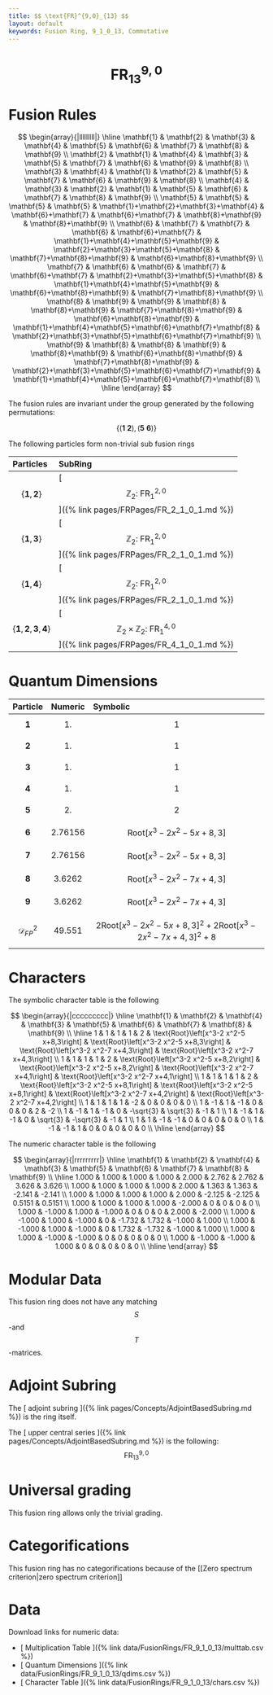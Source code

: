 ```yaml
---
title: $$ \text{FR}^{9,0}_{13} $$
layout: default
keywords: Fusion Ring, 9_1_0_13, Commutative
---
```

# $$ \text{FR}^{9,0}_{13} $$


# Fusion Rules

$$
\begin{array}{|lllllllll|}
\hline
 \mathbf{1} & \mathbf{2} & \mathbf{3} & \mathbf{4} & \mathbf{5} & \mathbf{6} & \mathbf{7} & \mathbf{8} & \mathbf{9} \\
 \mathbf{2} & \mathbf{1} & \mathbf{4} & \mathbf{3} & \mathbf{5} & \mathbf{7} & \mathbf{6} & \mathbf{9} & \mathbf{8} \\
 \mathbf{3} & \mathbf{4} & \mathbf{1} & \mathbf{2} & \mathbf{5} & \mathbf{7} & \mathbf{6} & \mathbf{9} & \mathbf{8} \\
 \mathbf{4} & \mathbf{3} & \mathbf{2} & \mathbf{1} & \mathbf{5} & \mathbf{6} & \mathbf{7} & \mathbf{8} & \mathbf{9} \\
 \mathbf{5} & \mathbf{5} & \mathbf{5} & \mathbf{5} & \mathbf{1}+\mathbf{2}+\mathbf{3}+\mathbf{4} & \mathbf{6}+\mathbf{7} & \mathbf{6}+\mathbf{7} & \mathbf{8}+\mathbf{9} & \mathbf{8}+\mathbf{9} \\
 \mathbf{6} & \mathbf{7} & \mathbf{7} & \mathbf{6} & \mathbf{6}+\mathbf{7} & \mathbf{1}+\mathbf{4}+\mathbf{5}+\mathbf{9} & \mathbf{2}+\mathbf{3}+\mathbf{5}+\mathbf{8} & \mathbf{7}+\mathbf{8}+\mathbf{9} & \mathbf{6}+\mathbf{8}+\mathbf{9} \\
 \mathbf{7} & \mathbf{6} & \mathbf{6} & \mathbf{7} & \mathbf{6}+\mathbf{7} & \mathbf{2}+\mathbf{3}+\mathbf{5}+\mathbf{8} & \mathbf{1}+\mathbf{4}+\mathbf{5}+\mathbf{9} & \mathbf{6}+\mathbf{8}+\mathbf{9} & \mathbf{7}+\mathbf{8}+\mathbf{9} \\
 \mathbf{8} & \mathbf{9} & \mathbf{9} & \mathbf{8} & \mathbf{8}+\mathbf{9} & \mathbf{7}+\mathbf{8}+\mathbf{9} & \mathbf{6}+\mathbf{8}+\mathbf{9} & \mathbf{1}+\mathbf{4}+\mathbf{5}+\mathbf{6}+\mathbf{7}+\mathbf{8} & \mathbf{2}+\mathbf{3}+\mathbf{5}+\mathbf{6}+\mathbf{7}+\mathbf{9} \\
 \mathbf{9} & \mathbf{8} & \mathbf{8} & \mathbf{9} & \mathbf{8}+\mathbf{9} & \mathbf{6}+\mathbf{8}+\mathbf{9} & \mathbf{7}+\mathbf{8}+\mathbf{9} & \mathbf{2}+\mathbf{3}+\mathbf{5}+\mathbf{6}+\mathbf{7}+\mathbf{9} & \mathbf{1}+\mathbf{4}+\mathbf{5}+\mathbf{6}+\mathbf{7}+\mathbf{8} \\
\hline
\end{array}
$$


The fusion rules are invariant under the group generated by the following permutations:

$$ \left\{(\mathbf{1} \ \mathbf{2}), (\mathbf{5} \ \mathbf{6})\right\} $$


The following particles form non-trivial sub fusion rings

| Particles | SubRing |
| :------ | :------ |
| $$ \{\mathbf{1},\mathbf{2}\} $$ | [ $$ \mathbb{Z}_2:\ \text{FR}^{2,0}_{1} $$ ]({% link pages/FRPages/FR_2_1_0_1.md %}) |
| $$ \{\mathbf{1},\mathbf{3}\} $$ | [ $$ \mathbb{Z}_2:\ \text{FR}^{2,0}_{1} $$ ]({% link pages/FRPages/FR_2_1_0_1.md %}) |
| $$ \{\mathbf{1},\mathbf{4}\} $$ | [ $$ \mathbb{Z}_2:\ \text{FR}^{2,0}_{1} $$ ]({% link pages/FRPages/FR_2_1_0_1.md %}) |
| $$ \{\mathbf{1},\mathbf{2},\mathbf{3},\mathbf{4}\} $$ | [ $$ \mathbb{Z}_2\times \mathbb{Z}_2:\ \text{FR}^{4,0}_{1} $$ ]({% link pages/FRPages/FR_4_1_0_1.md %}) |


# Quantum Dimensions

| Particle | Numeric | Symbolic |
| :------ | :------ | :------ |
| $$ \mathbf{1} $$ | $$ 1. $$ | $$ 1 $$ |
| $$ \mathbf{2} $$ | $$ 1. $$ | $$ 1 $$ |
| $$ \mathbf{3} $$ | $$ 1. $$ | $$ 1 $$ |
| $$ \mathbf{4} $$ | $$ 1. $$ | $$ 1 $$ |
| $$ \mathbf{5} $$ | $$ 2. $$ | $$ 2 $$ |
| $$ \mathbf{6} $$ | $$ 2.76156 $$ | $$ \text{Root}\left[x^3-2 x^2-5 x+8,3\right] $$ |
| $$ \mathbf{7} $$ | $$ 2.76156 $$ | $$ \text{Root}\left[x^3-2 x^2-5 x+8,3\right] $$ |
| $$ \mathbf{8} $$ | $$ 3.6262 $$ | $$ \text{Root}\left[x^3-2 x^2-7 x+4,3\right] $$ |
| $$ \mathbf{9} $$ | $$ 3.6262 $$ | $$ \text{Root}\left[x^3-2 x^2-7 x+4,3\right] $$ |
| $$ \mathcal{D}_{FP}^2 $$ | $$ 49.551 $$ | $$ 2 \text{Root}\left[x^3-2 x^2-5 x+8,3\right]^2+2 \text{Root}\left[x^3-2 x^2-7 x+4,3\right]^2+8 $$ |

# Characters

The symbolic character table is the following

$$
\begin{array}{|ccccccccc|}
\hline
 \mathbf{1} & \mathbf{2} & \mathbf{4} & \mathbf{3} & \mathbf{5} & \mathbf{6} & \mathbf{7} & \mathbf{8} & \mathbf{9} \\
\hline
 1 & 1 & 1 & 1 & 2 & \text{Root}\left[x^3-2 x^2-5 x+8,3\right] & \text{Root}\left[x^3-2 x^2-5 x+8,3\right] & \text{Root}\left[x^3-2 x^2-7 x+4,3\right] & \text{Root}\left[x^3-2 x^2-7 x+4,3\right] \\
 1 & 1 & 1 & 1 & 2 & \text{Root}\left[x^3-2 x^2-5 x+8,2\right] & \text{Root}\left[x^3-2 x^2-5 x+8,2\right] & \text{Root}\left[x^3-2 x^2-7 x+4,1\right] & \text{Root}\left[x^3-2 x^2-7 x+4,1\right] \\
 1 & 1 & 1 & 1 & 2 & \text{Root}\left[x^3-2 x^2-5 x+8,1\right] & \text{Root}\left[x^3-2 x^2-5 x+8,1\right] & \text{Root}\left[x^3-2 x^2-7 x+4,2\right] & \text{Root}\left[x^3-2 x^2-7 x+4,2\right] \\
 1 & 1 & 1 & 1 & -2 & 0 & 0 & 0 & 0 \\
 1 & -1 & 1 & -1 & 0 & 0 & 0 & 2 & -2 \\
 1 & -1 & 1 & -1 & 0 & -\sqrt{3} & \sqrt{3} & -1 & 1 \\
 1 & -1 & 1 & -1 & 0 & \sqrt{3} & -\sqrt{3} & -1 & 1 \\
 1 & 1 & -1 & -1 & 0 & 0 & 0 & 0 & 0 \\
 1 & -1 & -1 & 1 & 0 & 0 & 0 & 0 & 0 \\
\hline
\end{array}
$$

The numeric character table is the following

$$
\begin{array}{|rrrrrrrrr|}
\hline
 \mathbf{1} & \mathbf{2} & \mathbf{4} & \mathbf{3} & \mathbf{5} & \mathbf{6} & \mathbf{7} & \mathbf{8} & \mathbf{9} \\
\hline
 1.000 & 1.000 & 1.000 & 1.000 & 2.000 & 2.762 & 2.762 & 3.626 & 3.626 \\
 1.000 & 1.000 & 1.000 & 1.000 & 2.000 & 1.363 & 1.363 & -2.141 & -2.141 \\
 1.000 & 1.000 & 1.000 & 1.000 & 2.000 & -2.125 & -2.125 & 0.5151 & 0.5151 \\
 1.000 & 1.000 & 1.000 & 1.000 & -2.000 & 0 & 0 & 0 & 0 \\
 1.000 & -1.000 & 1.000 & -1.000 & 0 & 0 & 0 & 2.000 & -2.000 \\
 1.000 & -1.000 & 1.000 & -1.000 & 0 & -1.732 & 1.732 & -1.000 & 1.000 \\
 1.000 & -1.000 & 1.000 & -1.000 & 0 & 1.732 & -1.732 & -1.000 & 1.000 \\
 1.000 & 1.000 & -1.000 & -1.000 & 0 & 0 & 0 & 0 & 0 \\
 1.000 & -1.000 & -1.000 & 1.000 & 0 & 0 & 0 & 0 & 0 \\
\hline
\end{array}
$$

# Modular Data

This fusion ring does not have any matching $$ S $$-and $$ T $$-matrices.

# Adjoint Subring

The [ adjoint subring ]({% link pages/Concepts/AdjointBasedSubring.md %}) is the ring itself.

The [ upper central series ]({% link pages/Concepts/AdjointBasedSubring.md %}) is the following:
$$ \text{FR}^{9,0}_{13} $$

# Universal grading

This fusion ring allows only the trivial grading.

# Categorifications

This fusion ring has no categorifications because of the [[Zero spectrum criterion|zero spectrum criterion]]

# Data

Download links for numeric data:

* [ Multiplication Table ]({% link data/FusionRings/FR_9_1_0_13/multtab.csv %})
* [ Quantum Dimensions ]({% link data/FusionRings/FR_9_1_0_13/qdims.csv %})
* [ Character Table ]({% link data/FusionRings/FR_9_1_0_13/chars.csv %})